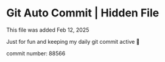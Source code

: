 # Git Auto Commit | Hidden File

This file was added Feb 12, 2025

Just for fun and keeping my daily git commit active 🤪

commit number: 88566
